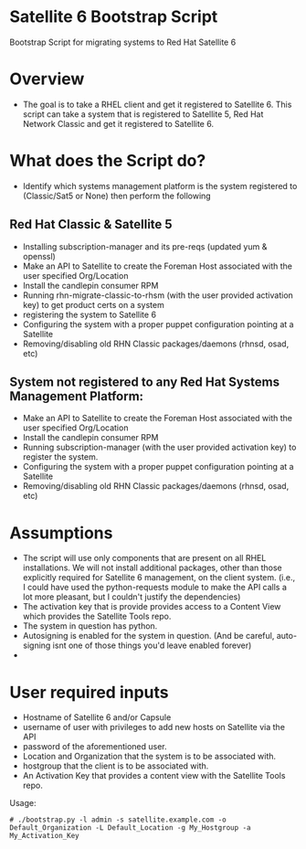 # Satellite 6 Bootstrap Script
Bootstrap Script for migrating systems to Red Hat Satellite 6

# Overview 

* The goal is to take a RHEL client and get it registered to Satellite 6. 
This script can take a system that is registered to Satellite 5, Red Hat
Network Classic and get it registered to Satellite 6.

# What does the Script do?

* Identify which systems management platform is the system registered to (Classic/Sat5 or None)  then perform the following

## Red Hat Classic & Satellite 5

* Installing subscription-manager and its pre-reqs (updated yum & openssl)
* Make an API to Satellite to create the Foreman Host associated with the user specified Org/Location
* Install the candlepin consumer RPM
* Running rhn-migrate-classic-to-rhsm (with the user provided activation key) to get product certs on a system
* registering the system to Satellite 6
* Configuring the system with a proper puppet configuration pointing
  at a Satellite
* Removing/disabling old RHN Classic packages/daemons (rhnsd, osad, etc)

## System not registered to any Red Hat Systems Management Platform:

* Make an API to Satellite to create the Foreman Host associated with the user specified Org/Location
* Install the candlepin consumer RPM
* Running subscription-manager (with the user provided activation key) to register the system. 
* Configuring the system with a proper puppet configuration pointing
  at a Satellite
* Removing/disabling old RHN Classic packages/daemons (rhnsd, osad, etc)

# Assumptions

* The script will use only components that are present on all RHEL
  installations. We will not install additional packages, other than
those explicitly required for Satellite 6 management, on the client
system.  (i.e., I could have used the python-requests module to make the
API calls a lot more pleasant, but I couldn't justify the dependencies)
* The activation key that is provide provides access to a Content View
  which provides the Satellite Tools repo.
* The system in question has python.
* Autosigning is enabled for the system in question.  (And be careful,
  auto-signing isnt one of those things you'd leave enabled forever)
* 

# User required inputs

* Hostname of Satellite 6 and/or Capsule
* username of user with privileges to add new hosts on Satellite via the API
* password of the aforementioned user.
* Location and Organization that the system is to be associated with.
* hostgroup that the client is to be associated with.
* An Activation Key that provides a content view with the Satellite Tools repo. 


Usage:

~~~
# ./bootstrap.py -l admin -s satellite.example.com -o Default_Organization -L Default_Location -g My_Hostgroup -a My_Activation_Key
~~~



